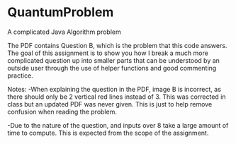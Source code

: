 # QuantumProblem
A complicated Java Algorithm problem

The PDF contains Question B, which is the problem that this code answers. The goal of this assignment is to show you how I break
a much more complicated question up into smaller parts that can be understood by an outside user through the use of helper functions
and good commenting practice. 

Notes:
-When explaining the question in the PDF, image B is incorrect, as there should only be 2 vertical red lines instead of 3. This was
corrected in class but an updated PDF was never given. This is just to help remove confusion when reading the problem.

-Due to the nature of the question, and inputs over 8 take a large amount of time to compute. This is expected from the scope of the
assignment.
